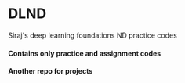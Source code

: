 # DLND
Siraj's deep learning foundations ND practice codes
#### Contains only practice and assignment codes 
#### Another repo for projects
